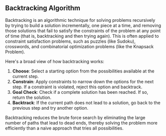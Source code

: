 ## Backtracking Algorithm

Backtracking is an algorithmic technique for solving problems recursively by trying to build a solution incrementally, one piece at a time, and removing those solutions that fail to satisfy the constraints of the problem at any point of time (that is, backtracking and then trying again). This is often applied to constraint satisfaction problems, such as puzzles (like Sudoku), crosswords, and combinatorial optimization problems (like the Knapsack Problem).

Here's a broad view of how backtracking works:

1. **Choose**: Select a starting option from the possibilities available at the current step.
2. **Constrain**: Apply constraints to narrow down the options for the next step. If a constraint is violated, reject this option and backtrack.
3. **Goal Check**: Check if a complete solution has been reached. If so, return the solution.
4. **Backtrack**: If the current path does not lead to a solution, go back to the previous step and try another option.

Backtracking reduces the brute force search by eliminating the large number of paths that lead to dead ends, thereby solving the problem more efficiently than a naive approach that tries all possibilities.
